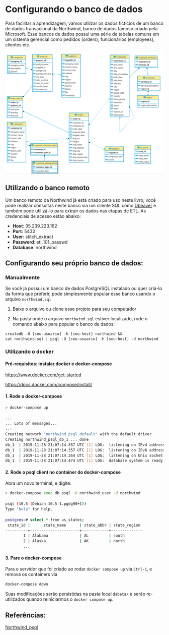 # Configurando o banco de dados

Para facilitar a aprendizagem, vamos utilizar os dados fictícios de um banco de dados transacional da Northwind, banco de dados famoso criado pela Microsoft. Esse bancos de dados possui uma série de tabelas comuns em um sistema gerencial como pedidos (orders), funcionários (employees), clientes etc.

![](ER.png)

## Utilizando o banco remoto

Um banco remoto da Northwind já está criado para uso neste livro, você pode realizar consultas neste banco via um cliente SQL como [Dbeaver](https://dbeaver.io/) e também pode utilizá-lo para extrair os dados nas etapas de ETL. As credenciais de acesso estão abaixo:

* **Host**: 35.239.223.162	
* **Port**: 5432
* **User**: stitch_extract
* **Password**: etl_101_passwd
* **Database**: northwind

## Configurando seu próprio banco de dados:

### Manualmente

Se você já possui um banco de dados PostgreSQL instalado ou quer criá-lo da forma que preferir, pode simplesmente popular esse banco usando o arquivo `northwind.sql`

1. Baixe o arquivo ou clone esse projeto para seu computador

2. Na pasta onde o arquivo `northwind.sql` estiver localizado, rode o comando abaixo para popular o banco de dados:

```
createdb -U [seu-usuario] -h [seu-host] northwind && 
cat northwind.sql | psql -U [seu-usuario] -h [seu-host] -d northwind

```

### Utilizando o docker

#### Pré-requisitos: instalar docker e docker-compose

 https://www.docker.com/get-started

 https://docs.docker.com/compose/install/


#### 1. Rode o docker-compose

```bash
> docker-compose up

...
... Lots of messages...
...
Creating network "northwind_psql_default" with the default driver
Creating northwind_psql_db_1 ... done
db_1  | 2019-11-28 21:07:14.357 UTC [1] LOG:  listening on IPv4 address "0.0.0.0", port 5432
db_1  | 2019-11-28 21:07:14.357 UTC [1] LOG:  listening on IPv6 address "::", port 5432
db_1  | 2019-11-28 21:07:14.364 UTC [1] LOG:  listening on Unix socket "/var/run/postgresql/.s.PGSQL.5432"
db_1  | 2019-11-28 21:07:14.474 UTC [1] LOG:  database system is ready to accept connections
```

#### 2. Rode o  psql client no container do docker-compose 

Abra um novo terminal, e digite:

````bash
> docker-compose exec db psql -U northwind_user -d northwind

psql (10.5 (Debian 10.5-1.pgdg90+1))
Type "help" for help.

postgres=# select * from us_states;
 state_id |      state_name      | state_abbr | state_region
----------+----------------------+------------+--------------
        1 | Alabama              | AL         | south
        2 | Alaska               | AK         | north
        ...
````

#### 3. Pare o docker-compose

Para o servidor que foi criado ao rodar `docker compose up` via `Ctrl-C`, e remova os containers via

```bash
docker-compose down
```

Suas modificações serão persistidas na pasta local `dabata/` e serão re-utilizados
quando reiniciarmos o `docker compose up`.


## Referências:

[Northwind_psql](https://github.com/pthom/northwind_psql)